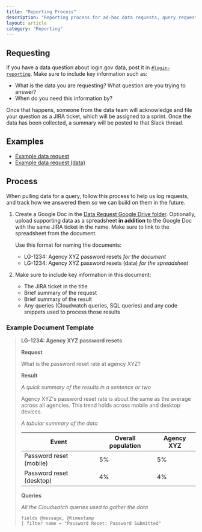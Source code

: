 ```yaml
---
title: "Reporting Process"
description: "Reporting process for ad-hoc data requests, query requests and analyses"
layout: article
category: "Reporting"
---
```


## Requesting

If you have a data question about login.gov data, post it in [`#login-reporting`](https://gsa-tts.slack.com/archives/C5E7EJWF7). Make sure to include key information such as:

- What is the data you are requesting? What question are you trying to answer?
- When do you need this information by?

Once that happens, someone from the data team will acknowledge and file your question as a JIRA ticket,
which will be assigned to a sprint. Once the data has been collected, a summary will be posted to
that Slack thread.

## Examples

- [Example data request](https://docs.google.com/document/d/1rU_70Cp_b2rx-edFDuqLfmTyj0VukkQ4s12DpRl6Dgc/edit#heading=h.f8nspscwbzl2)
- [Example data request (data)](https://docs.google.com/spreadsheets/d/1V9rG8Tdfjzw1cwKkTRWl_bRRcKljYltK2_ELBhIxNQo/edit#gid=0)

## Process

When pulling data for a query, follow this process to help us log requests, and track how we
answered them so we can build on them in the future.

1. Create a Google Doc in the [Data Request Google Drive folder](https://drive.google.com/drive/folders/1wzIwovMQWL2PFrNIJNL6DaV_TqbE7yqO). Optionally, upload supporting data as a spreadsheet **in addition** to the Google Doc with the same JIRA ticket in the name. Make sure to link to the spreadsheet from the document.

   Use this format for naming the documents:

   - LG-1234: Agency XYZ password resets *for the document*
   - LG-1234: Agency XYZ password resets (data) *for the spreadsheet*

2. Make sure to include key information in this document:
   - The JIRA ticket in the title
   - Brief summary of the request
   - Brief summary of the result
   - Any queries (Cloudwatch queries, SQL queries) and any code snippets used to process those results

### Example Document Template

> **LG-1234: Agency XYZ password resets**
>
> **Request**
>
> What is the password reset rate at agency XYZ?
>
> **Result**
>
> *A quick summary of the results in a sentence or two*
>
> Agency XYZ's password reset rate is about the same as the average across all agencies. This
> trend holds across mobile and desktop devices.
>
> *A tabular summary of the data*
>
> | Event | Overall population | Agency XYZ |
> | ----  | ------------------ | ---------- |
> | Password reset (mobile) | 5% | 5% |
> | Password reset (desktop) | 4% | 4% |
>
> **Queries**
>
> *All the Cloudwatch queries used to gather the data*
>
> ```cloudwatch
> fields @message, @timestamp
> | filter name = "Password Reset: Password Submitted"
> ```
